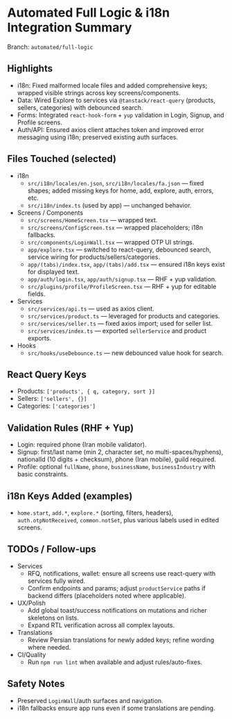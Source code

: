 # Automated Full Logic & i18n Integration Summary

Branch: `automated/full-logic`

## Highlights
- i18n: Fixed malformed locale files and added comprehensive keys; wrapped visible strings across key screens/components.
- Data: Wired Explore to services via `@tanstack/react-query` (products, sellers, categories) with debounced search.
- Forms: Integrated `react-hook-form` + `yup` validation in Login, Signup, and Profile screens.
- Auth/API: Ensured axios client attaches token and improved error messaging using i18n; preserved existing auth surfaces.

## Files Touched (selected)
- i18n
  - `src/i18n/locales/en.json`, `src/i18n/locales/fa.json` — fixed shapes; added missing keys for home, add, explore, auth, errors, etc.
  - `src/i18n/index.ts` (used by app) — unchanged behavior.
- Screens / Components
  - `src/screens/HomeScreen.tsx` — wrapped text.
  - `src/screens/ConfigScreen.tsx` — wrapped placeholders; i18n fallbacks.
  - `src/components/LoginWall.tsx` — wrapped OTP UI strings.
  - `app/explore.tsx` — switched to react-query, debounced search, service wiring for products/sellers/categories.
  - `app/(tabs)/index.tsx`, `app/(tabs)/add.tsx` — ensured i18n keys exist for displayed text.
  - `app/auth/login.tsx`, `app/auth/signup.tsx` — RHF + yup validation.
  - `src/plugins/profile/ProfileScreen.tsx` — RHF + yup for editable fields.
- Services
  - `src/services/api.ts` — used as axios client.
  - `src/services/product.ts` — leveraged for products and categories.
  - `src/services/seller.ts` — fixed axios import; used for seller list.
  - `src/services/index.ts` — exported `sellerService` and product exports.
- Hooks
  - `src/hooks/useDebounce.ts` — new debounced value hook for search.

## React Query Keys
- Products: `['products', { q, category, sort }]`
- Sellers: `['sellers', {}]`
- Categories: `['categories']`

## Validation Rules (RHF + Yup)
- Login: required phone (Iran mobile validator).
- Signup: first/last name (min 2, character set, no multi-spaces/hyphens), nationalId (10 digits + checksum), phone (Iran mobile), guild required.
- Profile: optional `fullName`, `phone`, `businessName`, `businessIndustry` with basic constraints.

## i18n Keys Added (examples)
- `home.start`, `add.*`, `explore.*` (sorting, filters, headers), `auth.otpNotReceived`, `common.notSet`, plus various labels used in edited screens.

## TODOs / Follow-ups
- Services
  - RFQ, notifications, wallet: ensure all screens use react-query with services fully wired.
  - Confirm endpoints and params; adjust `productService` paths if backend differs (placeholders noted where applicable).
- UX/Polish
  - Add global toast/success notifications on mutations and richer skeletons on lists.
  - Expand RTL verification across all complex layouts.
- Translations
  - Review Persian translations for newly added keys; refine wording where needed.
- CI/Quality
  - Run `npm run lint` when available and adjust rules/auto-fixes.

## Safety Notes
- Preserved `LoginWall`/auth surfaces and navigation.
- i18n fallbacks ensure app runs even if some translations are pending.




